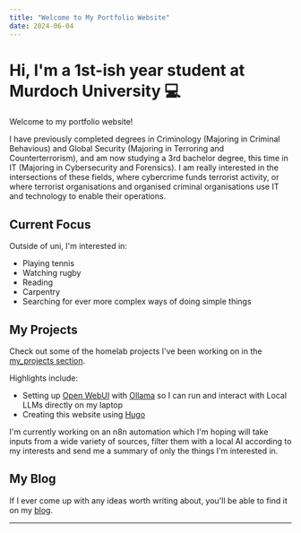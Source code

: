 ```yaml
---
title: "Welcome to My Portfolio Website"
date: 2024-06-04
---
```


# Hi, I'm a 1st-ish year student at Murdoch University 💻

Welcome to my portfolio website!

I have previously completed degrees in Criminology (Majoring in Criminal Behavious) and Global Security (Majoring in Terroring and Counterterrorism), and am now studying a 3rd bachelor degree, this time in IT (Majoring in Cybersecurity and Forensics). I am really interested in the intersections of these fields, where cybercrime funds terrorist activity, or where terrorist organisations and organised criminal organisations use IT and technology to enable their operations.


## Current Focus

Outside of uni, I'm interested in:
- Playing tennis
- Watching rugby
- Reading
- Carpentry
- Searching for ever more complex ways of doing simple things

## My Projects

Check out some of the homelab projects I've been working on in the [my_projects section](/my_projects/). 

Highlights include:
- Setting up [Open WebUI](https://github.com/open-webui) with [Ollama](https://ollama.com/) so I can run and interact with Local LLMs directly on my laptop
- Creating this website using [Hugo](https://github.com/gohugoio)

I'm currently working on an n8n automation which I'm hoping will take inputs from a wide variety of sources, filter them with a local AI according to my interests and send me a summary of only the things I'm interested in.

## My Blog

If I ever come up with any ideas worth writing about, you'll be able to find it on my [blog](/blog/).

---
